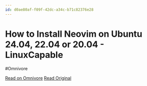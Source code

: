 ```yaml
---
id: d0ae80af-f09f-42dc-a34c-b71c82376e28
---
```


# How to Install Neovim on Ubuntu 24.04, 22.04 or 20.04 - LinuxCapable
#Omnivore

[Read on Omnivore](https://omnivore.app/me/how-to-install-neovim-on-ubuntu-24-04-22-04-or-20-04-linux-capab-18f81b42a8a)
[Read Original](https://www.linuxcapable.com/how-to-install-neovim-on-ubuntu-linux/)

